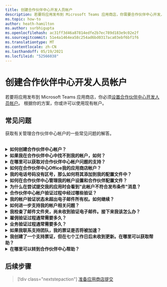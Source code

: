 ```yaml
---
title: 创建合作伙伴中心开发人员帐户
description: 若要将应用发布到 Microsoft Teams 应用商店，你需要合作伙伴中心开发人员帐户。
ms.topic: how-to
author: heath-hamilton
ms.author: surbhigupta
ms.openlocfilehash: ac31ff3d46a87814edfe2b7ec789d183e9c02e2f
ms.sourcegitcommit: 51e4a1464ea58c254ad6bd0317aca03ebf6bf1f6
ms.translationtype: MT
ms.contentlocale: zh-CN
ms.lasthandoff: 05/19/2021
ms.locfileid: "52566038"
---
```

# <a name="create-a-partner-center-developer-account"></a>创建合作伙伴中心开发人员帐户

若要将应用发布到 Microsoft Teams 应用商店，你必须[设置合作伙伴中心开发人员帐户](/office/dev/store/open-a-developer-account)。 根据你的方案，你或许可以使用现有帐户。

## <a name="faq"></a>常见问题

获取有关管理合作伙伴中心帐户的一些常见问题的解答。

<br>

<details>

<summary><b>如何创建合作伙伴中心帐户？</b></summary>

可以通过以下方法之一创建合作伙伴中心帐户：

* 如果你是合作伙伴中心的新用户，并且没有 Microsoft 网络帐户，则使用合作伙伴 [中心注册页面 创建帐户](/office/dev/store/open-a-developer-account#create-an-account-using-the-partner-center-enrollment-page)。
* 如果你已在 Microsoft 合作伙伴网络中注册，则使用现有 Microsoft 合作伙伴中心注册直接从合作伙伴 [中心创建帐户](/office/dev/store/open-a-developer-account#create-an-account-using-an-existing-partner-center-enrollment)。

<br>

</details>

<details>

<summary><b>如果我在合作伙伴中心中找不到我的帐户，如何？</b></summary>

打开合作伙伴 [中心支持票证](https://partner.microsoft.com/support/v2/?stage=1) 并选择以下选项：

| 菜单 | 选项 |
| -------   | -------  |
|类别| 商业市场|
| 主题 | 一般市场帮助和帮助问题 |
| 子标题| Office 加载项 |

<br>

</details>

<details>

<summary><b>在哪里可以获取对合作伙伴中心帐户问题的支持？</b></summary>

访问 [发布者支持页面](https://aka.ms/marketplacepublishersupport) 以搜索你的问题。 如果指南没有帮助，请创建合作伙伴 [中心支持票证](/azure/marketplace/partner-center-portal/support#how-to-open-a-support-ticket)。

<br>

</details>

<details>

<summary><b>如何在合作伙伴中心Office我的应用商店帐户？</b></summary>

有关 [信息，请参阅通过合作伙伴中心](/office/dev/store/manage-account-settings-and-profile) 管理你的帐户。

<br>

</details>

<details>

<summary><b>我的电话号码没有区号，那么如何将其添加到我的配置文件中？</b></summary>

电话号码由三部分组成：国家/地区代码、区号和电话号码。 如果您的电话号码不包含区号，请保留第二个框为空并填写第三个框。

<br>

</details>

<details>

<summary><b>如何在合作伙伴中心管理我的帐户设置和合作伙伴配置文件？</b></summary>

有关 [信息，请参阅管理帐户设置](/windows/uwp/publish/manage-account-settings-and-profile#additional-settings-and-info) 和配置文件信息。

<br>

</details>

<details>

<summary><b>为什么在尝试提交我的应用时会看到"此帐户不符合发布条件"消息？</b></summary>

由于帐户验证状态为"挂起 ["，因此收到](/partner-center/verification-responses) 此错误消息。 在合作伙伴中心仪表板中检查 [状态](https://partner.microsoft.com/dashboard)。 选择 **"设置** 齿轮"图标，然后选择">**帐户>帐户设置"。**

![合作伙伴中心验证状态](~/assets/images/partner-center-verification-status.png)

<br>

</details>

<details>

<summary><b>合作伙伴中心帐户验证过程中经过哪些验证？</b></summary>

有三个验证领域：**电子邮件所有权****、雇佣** 关系 **和业务**。 有关详细信息，请参阅 [验证了哪些项目以及如何响应](/partner-center/verification-responses#what-is-verified-and-how-to-respond)。

如果你是主要联系人、全局管理员或帐户管理员，可以在配置文件页面上监视验证状态和跟踪进度。

验证过程完成后，配置文件页上的注册状态会从 *"挂起*"更改到"*已授权"。* 然后，主要联系人将在几天内收到来自 Microsoft 的电子邮件。

<br>

</details>

<details>

<summary><b>我的帐户验证状态未超出电子邮件所有权。如何继续？</b></summary>

在 **电子邮件所有权验证** 过程中，会向主要联系人发送验证电子邮件。 检查主要联系人收件箱中是否收到电子邮件maccount@microsoft.com 主题行"需要操作：使用 **Microsoft** 验证电子邮件帐户并完成电子邮件验证过程"。 验证电子邮件将发送到合作伙伴中心帐户设置中列出的地址。

请记住有关电子邮件验证过程的以下事项：

* 电子邮件验证链接的有效期只有七天。
* 可以通过访问合作伙伴配置文件页面并选择"重新发送验证电子邮件"链接，请求重新 **发送电子邮件** 。
* 为了确保您收到电子邮件，安全列表 **microsoft.com** 安全域并检查垃圾邮件文件夹。

<br>

</details>

<details>

<summary><b>如何进一步支持我的帐户相关问题？</b></summary>

有关 [信息，请参阅合作伙伴中心对商业市场计划](/azure/marketplace/partner-center-portal/support) 的支持。

<br>

</details>

<details>

<summary><b>我检查了邮件文件夹，尚未收到验证电子邮件。接下来我该怎么办？</b></summary>

请尝试执行以下操作：

* 检查垃圾邮件或垃圾邮件文件夹。
* 清除浏览器缓存，转到合作伙伴中心帐户仪表板，然后选择 **重新发送验证电子邮件**。
* 尝试从其他 **浏览器访问"重新发送** 验证电子邮件"链接。
* 与 IT 部门合作，确保您的电子邮件服务器不会阻止验证电子邮件。
* 调整服务器的垃圾邮件筛选器，以允许或安全列出来自 **maccount@microsoft.com。**

<br>

</details>

<details>

<summary><b>雇佣验证过程通常需要多久？</b></summary>

如果所有提交的详细信息都正确，则雇佣验证过程需要大约两个小时才能完成。

<br>

</details>

<details>

<summary><b>业务验证过程通常需要多久？</b></summary>

如果提交所有必需的文档，则业务验证需要一到两个工作日才能完成。

<br>

</details>

<details>

<summary><b>如果我联系支持团队，我的票证是否将被加速？</b></summary>

支持票证在一周内解决。 检查发送到你在创建支持票证时提供的电子邮件的更新。

<br>

</details>

<details>

<summary><b>我创建了一个支持票证，但在七个工作日后未收到更新。在哪里可以获取帮助？</b></summary>

向用户 <a href="mailto:teamsubm@microsoft.com">teamsubm@microsoft.com</a> 以下详细信息：

* **主题行**：合作伙伴中心帐户问题 *<your app name>* 。
* **电子邮件正文**：
    * 支持票证编号。
    * 卖家 ID。
    * 如果可能，问题 (屏幕截图) 。

<br>

</details>

<details>

<summary><b>在哪里可以转到合作伙伴中心帮助？</b></summary>

以下资源还可以提供帮助：

* [Microsoft 365应用提交常见问题解答](/office/dev/store/appsource-submission-faq)。
* [商业市场文档](/azure/marketplace/)。

<br>

</details>

## <a name="next-step"></a>后续步骤

> [!div class="nextstepaction"]
> [准备应用商店提交](~/concepts/deploy-and-publish/appsource/prepare/submission-checklist.md)
